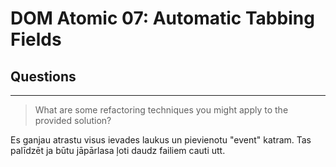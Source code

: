 # DOM Atomic 07: Automatic Tabbing Fields

## Questions

---

> What are some refactoring techniques you might apply to the provided solution?

Es ganjau atrastu visus ievades laukus un pievienotu "event" katram. Tas palīdzēt ja būtu jāpārlasa ļoti daudz failiem cauti utt. 